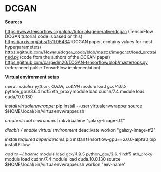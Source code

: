 # DCGAN

**Sources**

https://www.tensorflow.org/alpha/tutorials/generative/dcgan (TensorFlow DCGAN tutorial, code is based on this)  
https://arxiv.org/abs/1511.06434 (DCGAN paper, contains values for most hyperparameters)  
https://github.com/Newmu/dcgan_code/blob/master/imagenet/load_pretrained.py (code from the authors of the DCGAN paper)  
https://github.com/carpedm20/DCGAN-tensorflow/blob/master/ops.py (referenced public TensorFlow implementation)  

**Virtual environment setup**

*need modules python, CUDA, cuDNN*
module load gcc/4.8.5 python_gpu/3.6.4 hdf5 eth_proxy
module load cudnn/7.4
module load cuda/10.0.130

*install virtualenvwrapper*
pip install --user virtualenvwrapper 
source $HOME/.local/bin/virtualenvwrapper.sh

*create virtual environment*
mkvirtualenv "galaxy-image-tf2"

*disable / enable virtual environment*
deactivate 
workon "galaxy-image-tf2"

*install required dependencies*
pip install tensorflow-gpu==2.0.0-alpha0
pip install Pillow

*add to ~/.bashrc*
module load gcc/4.8.5 python_gpu/3.6.4 hdf5 eth_proxy
module load cudnn/7.4
module load cuda/10.0.130
source $HOME/.local/bin/virtualenvwrapper.sh
workon "env-name"

